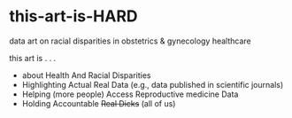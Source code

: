# this-art-is-HARD
data art on racial disparities in obstetrics &amp; gynecology healthcare   

this art is . . . 
* about Health And Racial Disparities
* Highlighting Actual Real Data (e.g., data published in scientific journals)
* Helping (more people) Access Reproductive medicine Data
* Holding Accountable ~~Real Dicks~~ (all of us) 
